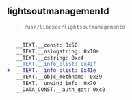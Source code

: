 ## lightsoutmanagementd

> `/usr/libexec/lightsoutmanagementd`

```diff

   __TEXT.__const: 0x50
   __TEXT.__oslogstring: 0x10a
   __TEXT.__cstring: 0xc4
-  __TEXT.__info_plist: 0x41f
+  __TEXT.__info_plist: 0x41e
   __TEXT.__objc_methname: 0x39
   __TEXT.__unwind_info: 0x70
   __DATA_CONST.__auth_got: 0xc0

```
